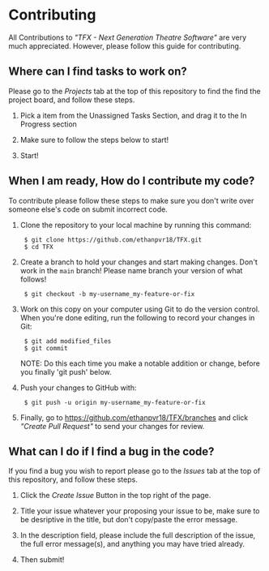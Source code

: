 Contributing
============

All Contributions to *"TFX - Next Generation Theatre Software"* are very much appreciated.  However, please follow this guide for contributing.

## Where can I find tasks to work on?

Please go to the *Projects* tab at the top of this repository to find the find the project board, and follow these steps.

1.  Pick a item from the Unassigned Tasks Section, and drag it to the In Progress section

2.  Make sure to follow the steps below to start!

3. Start!

## When I am ready, How do I contribute my code?

To contribute please follow these steps to make sure you don't write over someone else's code on submit incorrect code.

1. Clone the repository to your local machine by running this command:

        $ git clone https://github.com/ethanpvr18/TFX.git
        $ cd TFX

2. Create a branch to hold your changes and start making changes. Don't work in the `main` branch!  Please name branch your version of what follows!

        $ git checkout -b my-username_my-feature-or-fix

4. Work on this copy on your computer using Git to do the version control. When you're done editing, run the following to record your changes in Git:

        $ git add modified_files
        $ git commit
        
   NOTE: Do this each time you make a notable addition or change, before you finally 'git push' below.

5. Push your changes to GitHub with:

        $ git push -u origin my-username_my-feature-or-fix

6. Finally, go to https://github.com/ethanpvr18/TFX/branches and click *"Create Pull Request"* to send your changes for review.

## What can I do if I find a bug in the code?

If you find a bug you wish to report please go to the *Issues* tab at the top of this repository, and follow these steps.

1. Click the *Create Issue* Button in the top right of the page.

2. Title your issue whatever your proposing your issue to be, make sure to be desriptive in the title, but don't copy/paste the error message.

3. In the description field, please include the full description of the issue, the full error message(s), and anything you may have tried already.

4.  Then submit!
